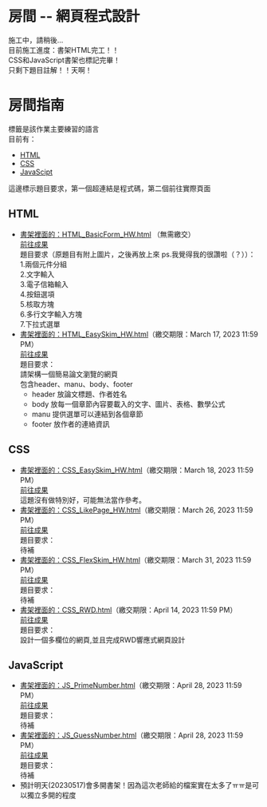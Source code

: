 # 房間 -- 網頁程式設計
施工中，請稍後...<br>
目前施工進度：書架HTML完工！！<br>
CSS和JavaScript書架也標記完畢！<br>
只剩下題目註解！！天啊！

# 房間指南
標籤是該作業主要練習的語言<br>
目前有：
- [HTML](#html)<br>
- [CSS](#css)<br>
- [JavaScipt](#javascript)<br>

這邊標示題目要求，第一個超連結是程式碼，第二個前往實際頁面

## HTML
- [書架裡面的：HTML_BasicForm_HW.html](HTML_BasicForm_HW.html) （無需繳交）<br>
[前往成果](https://skys-kid-lai.github.io/1004/111-2WebDesign/HTML_BasicForm_HW.html)
<br>題目要求（原題目有附上圖片，之後再放上來 ps.我覺得我的很讚啦（？））：<br>
1.兩個元件分組<br>
2.文字輸入<br>
3.電子信箱輸入<br>
4.按鈕選項<br>
5.核取方塊<br>
6.多行文字輸入方塊<br>
7.下拉式選單<br>
- [書架裡面的：HTML_EasySkim_HW.html](HTML_EasySkim_HW.html)（繳交期限：March 17, 2023 11:59 PM）<br>
[前往成果](https://skys-kid-lai.github.io/1004/111-2WebDesign/HTML_EasySkim_HW.html)<br>
題目要求：<br>
請架構一個簡易論文瀏覽的網頁<br>
包含header、manu、body、footer<br>
  - header 放論文標題、作者姓名
  - body 放每一個章節內容要載入的文字、圖片、表格、數學公式
  - manu 提供選單可以連結到各個章節
  - footer 放作者的連絡資訊

## CSS
- [書架裡面的：CSS_EasySkim_HW.html](CSS_EasySkim_HW.html)（繳交期限：March 18, 2023 11:59 PM）<br>
[前往成果](https://skys-kid-lai.github.io/1004/111-2WebDesign/CSS_EasySkim_HW.html)<br>
這題沒有做特別好，可能無法當作參考。<br>
- [書架裡面的：CSS_LikePage_HW.html](CSS_LikePage_HW.html)（繳交期限：March 26, 2023 11:59 PM）<br>
[前往成果](https://skys-kid-lai.github.io/1004/111-2WebDesign/CSS_LikePage_HW.html)<br>
題目要求：<br>
待補<br>
- [書架裡面的：CSS_FlexSkim_HW.html](CSS_FlexSkim_HW.html)（繳交期限：March 31, 2023 11:59 PM）<br>
[前往成果](https://skys-kid-lai.github.io/1004/111-2WebDesign/CSS_FlexSkim_HW.html)<br>
題目要求：<br>
待補<br>
- [書架裡面的：CSS_RWD.html](CSS_RWD.html)（繳交期限：April 14, 2023 11:59 PM）<br>
[前往成果](https://skys-kid-lai.github.io/1004/111-2WebDesign/CSS_RWD.html)<br>
題目要求：<br>
設計一個多欄位的網頁,並且完成RWD響應式網頁設計

## JavaScript
- [書架裡面的：JS_PrimeNumber.html](JS_PrimeNumber.html)（繳交期限：April 28, 2023 11:59 PM）<br>
[前往成果](https://skys-kid-lai.github.io/1004/111-2WebDesign/JS_PrimeNumber.html)<br>
題目要求：<br>
待補<br>
- [書架裡面的：JS_GuessNumber.html](JS_GuessNumber.html)（繳交期限：April 28, 2023 11:59 PM）<br>
[前往成果](https://skys-kid-lai.github.io/1004/111-2WebDesign/JS_GuessNumber.html)<br>
題目要求：<br>
待補<br>
 - 預計明天(20230517)會多開書架！因為這次老師給的檔案實在太多了ㅠㅠ是可以獨立多開的程度

